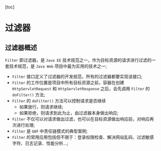 [toc]

# 过滤器


## 过滤器概述

`Filter` 即过滤器，是 `Java EE` 技术规范之一，作为目标资源的请求进行过滤的一套技术规范，是 `Java Web` 项目中最为实用的技术之一;

- `Filter` 接口定义了过滤器的开发规范，所有的过滤器都要实现该接口;
- `Filter` 的工作位置是项目中所有目标资源之前，容器在创建 `HttpServletRequest` 和 `HttpServletResponse` 之后，会先调用 `Filter` 的 `doFilter()` 方法;
- `Filter` 的 `doFilter()` 方法可以控制请求是否继续
  - 如果放行，则请求继续;
  - 如果拒绝，则请求到此为止，由过滤器本身做出响应;
- `Filter` 不仅可以对请求做出过滤，也可以在目标资源做出响应前，对响应再次进行处理;
- `Filter` 是 `GOF` 中责任链模式的典型案例;
- `Filter` 的常用应用包括但不限于：登录权限检查、解决网站乱码、过滤敏感字符、日志记录、性能分析...;

